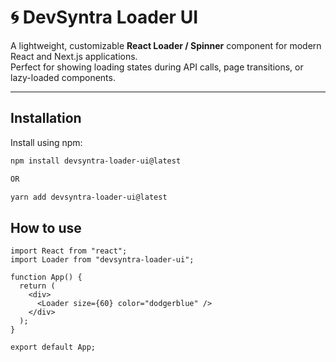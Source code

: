 # 🌀 DevSyntra Loader UI

A lightweight, customizable **React Loader / Spinner** component for modern React and Next.js applications.  
Perfect for showing loading states during API calls, page transitions, or lazy-loaded components.

---

## Installation

Install using npm:

```bash
npm install devsyntra-loader-ui@latest

OR

yarn add devsyntra-loader-ui@latest
```

## How to use
```
import React from "react";
import Loader from "devsyntra-loader-ui";

function App() {
  return (
    <div>
      <Loader size={60} color="dodgerblue" />
    </div>
  );
}

export default App;
```




